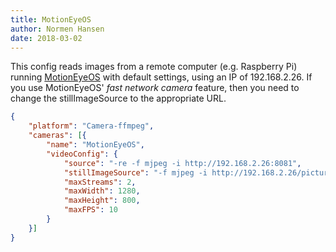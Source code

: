 ```yaml
---
title: MotionEyeOS
author: Normen Hansen
date: 2018-03-02
---
```

This config reads images from a remote computer (e.g. Raspberry Pi) running [MotionEyeOS](https://github.com/ccrisan/motioneyeos) with default settings, using an IP of 192.168.2.26. If you use MotionEyeOS' _fast network camera_ feature, then you need to change the stillImageSource to the appropriate URL.

```json
{
	"platform": "Camera-ffmpeg",
	"cameras": [{
		"name": "MotionEyeOS",
		"videoConfig": {
			"source": "-re -f mjpeg -i http://192.168.2.26:8081",
			"stillImageSource": "-f mjpeg -i http://192.168.2.26/picture/1/current/",
			"maxStreams": 2,
			"maxWidth": 1280,
			"maxHeight": 800,
			"maxFPS": 10
		}
	}]
}
```
